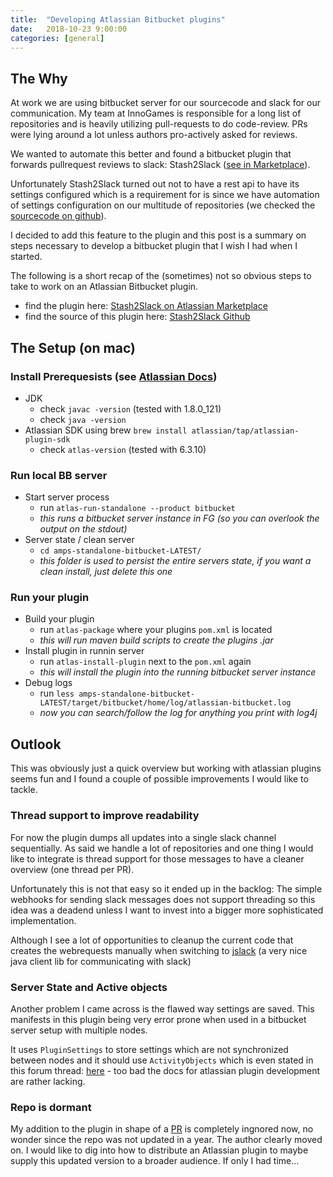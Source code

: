 ```yaml
---
title:  "Developing Atlassian Bitbucket plugins"
date:   2018-10-23 9:00:00
categories: [general]
---
```


## The Why

At work we are using bitbucket server for our sourcecode and slack for our communication.
My team at InnoGames is responsible for a long list of repositories and is heavily utilizing pull-requests to do code-review.
PRs were lying around a lot unless authors pro-actively asked for reviews.

We wanted to automate this better and found a bitbucket plugin that forwards pullrequest reviews to slack: Stash2Slack ([see in Marketplace](https://marketplace.atlassian.com/apps/1213042/slack-notifications-plugin)).

Unfortunately Stash2Slack turned out not to have a rest api to have its settings configured which is a requirement for is since we have automation of settings configuration on our multitude of repositories (we checked the [sourcecode on github](https://github.com/pragbits/stash2slack)).

I decided to add this feature to the plugin and this post is a summary on steps necessary to develop a bitbucket plugin that I wish I had when I started.

The following is a short recap of the (sometimes) not so obvious steps to take to work on an Atlassian Bitbucket plugin.

* find the plugin here: [Stash2Slack on Atlassian Marketplace](https://marketplace.atlassian.com/apps/1213042/slack-notifications-plugin)
* find the source of this plugin here: [Stash2Slack Github](https://github.com/pragbits/stash2slack)

## The Setup (on mac)

### Install Prerequesists (see [Atlassian Docs](https://developer.atlassian.com/server/framework/atlassian-sdk/set-up-the-atlassian-plugin-sdk-and-build-a-project/))
    
* JDK 
    * check `javac -version` (tested with 1.8.0_121)
    * check `java -version`
* Atlassian SDK using brew `brew install atlassian/tap/atlassian-plugin-sdk`
    * check `atlas-version` (tested with 6.3.10)

### Run local BB server

* Start server process
    * run `atlas-run-standalone --product bitbucket`
    * *this runs a bitbucket server instance in FG (so you can overlook the output on the stdout)*
* Server state / clean server
    * `cd amps-standalone-bitbucket-LATEST/`
    * *this folder is used to persist the entire servers state, if you want a clean install, just delete this one*

### Run your plugin

* Build your plugin
    * run `atlas-package` where your plugins `pom.xml` is located
    * *this will run maven build scripts to create the plugins .jar*
* Install plugin in runnin server   
    * run `atlas-install-plugin` next to the `pom.xml` again
    * *this will install the plugin into the running bitbucket server instance*
* Debug logs
    * run `less amps-standalone-bitbucket-LATEST/target/bitbucket/home/log/atlassian-bitbucket.log`
    * *now you can search/follow the log for anything you print with log4j*

## Outlook

This was obviously just a quick overview but working with atlassian plugins seems fun and I found a couple of possible improvements I would like to tackle.

### Thread support to improve readability

For now the plugin dumps all updates into a single slack channel sequentially. As said we handle a lot of repositories and one thing I would like to integrate is thread support for those messages to have a cleaner overview (one thread per PR).

Unfortunately this is not that easy so it ended up in the backlog: The simple webhooks for sending slack messages does not support threading so this idea was a deadend unless I want to invest into a bigger more sophisticated implementation. 

Although I see a lot of opportunities to cleanup the current code that creates the webrequests manually when switching to [jslack](https://github.com/seratch/jslack) (a very nice java client lib for communicating with slack)

### Server State and Active objects

Another problem I came across is the flawed way settings are saved. This manifests in this plugin being very error prone when used in a bitbucket server setup with multiple nodes. 

It uses `PluginSettings` to store settings which are not synchronized between nodes and it should use `ActivityObjects` which is even stated in this forum thread: [here](https://community.atlassian.com/t5/Answers-Developer-Questions/JiraPluginSettings-with-Data-Center/qaq-p/529283) - too bad the docs for atlassian plugin development are rather lacking.

### Repo is dormant

My addition to the plugin in shape of a [PR](https://github.com/pragbits/stash2slack/pull/71) is completely ingnored now, no wonder since the repo was not updated in a year. The author clearly moved on. I would like to dig into how to distribute an Atlassian plugin to maybe supply this updated version to a broader audience. If only I had time...
